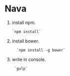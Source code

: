 # Nava
    
    
   1.   install npm. 
   
            `npm install`
            
   2. install bower.
   
            `npm install -g bower`
            
   3. write in console.   
   
           `gulp`
           
           
  
        
        
   
        